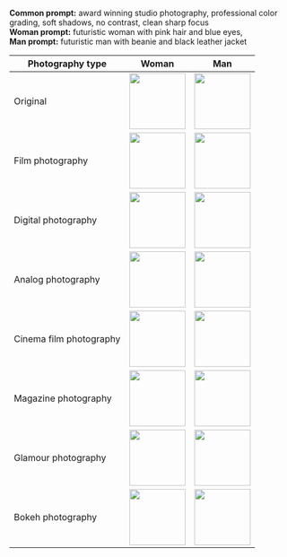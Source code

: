 **Common prompt:** award winning studio photography, professional color grading, soft shadows, no contrast, clean sharp focus \
**Woman prompt:** futuristic woman with pink hair and blue eyes, \
**Man prompt:** futuristic man with beanie and black leather jacket 

| Photography type | Woman | Man |
| --- | --- | --- |
| Original | <img src="https://user-images.githubusercontent.com/1231687/222829549-ce8e6ddf-34d7-4300-80bf-ebb121878e55.png" width=100 /> | <img src="https://user-images.githubusercontent.com/1231687/222822916-757cea71-2d6b-48f2-9c2a-6b59bfee4c6a.png" width=100 height=100 /> | 
| Film photography | <img src="https://user-images.githubusercontent.com/1231687/222823796-0671b315-60ac-4605-9a65-e03096ae9cf0.png" width=100 /> | <img src="https://user-images.githubusercontent.com/1231687/222829002-88bc0988-d47d-4742-ad97-176da3659daf.png" width=100 /> |
| Digital photography | <img src="https://user-images.githubusercontent.com/1231687/222823943-6ebc9c5e-ba58-4700-84d0-752211236583.png" width=100 /> | <img src="https://user-images.githubusercontent.com/1231687/222829136-295893df-349e-4f7b-9be7-85316fb2e4c5.png" width=100 /> |
| Analog photography | <img src="https://user-images.githubusercontent.com/1231687/222824213-6a3416c1-8a14-40e7-9751-d74afc4c4d96.png" width=100 /> | <img src="https://user-images.githubusercontent.com/1231687/222825292-38057662-b5d3-4c85-910d-04129072c862.png" width=100 /> |
| Cinema film photography | <img src="https://user-images.githubusercontent.com/1231687/222824353-2fa6c35b-c74c-4ff4-babc-9b68bc9f21b8.png" width=100 /> | <img src="https://user-images.githubusercontent.com/1231687/222825445-b02aa76e-2788-47e9-90da-5cd9929d8be5.png" width=100 /> |
| Magazine photography | <img src="https://user-images.githubusercontent.com/1231687/222824479-088e6a77-416e-4768-ad3c-1a6bb460620a.png" width=100 /> | <img src="https://user-images.githubusercontent.com/1231687/222825536-d74e620b-e613-4702-8404-39196c8b5d2f.png" width=100 /> |
| Glamour photography | <img src="https://user-images.githubusercontent.com/1231687/222824578-1a33d464-53f4-405d-92ca-40bcccfb6fef.png" width=100 /> | <img src="https://user-images.githubusercontent.com/1231687/222825638-09eb64a1-967d-4c48-af51-7533c8ea2d46.png" width=100 /> |
| Bokeh photography | <img src="https://user-images.githubusercontent.com/1231687/222824720-135a6d6e-342a-49c4-a904-fda6d5378f16.png" width=100 /> | <img src="https://user-images.githubusercontent.com/1231687/222825784-14dec32c-95da-4cb3-adac-3d4ed41957a3.png" width=100 /> |
